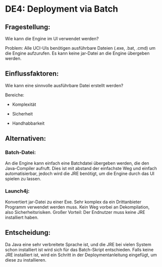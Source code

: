 # DE4: Deployment via Batch

## Fragestellung:

Wie kann die Engine im UI verwendet werden?

Problem: Alle UCI-UIs benötigen ausführbare Dateien (.exe, .bat, .cmd) um die Engine aufzurufen. Es kann keine jar-Datei an die Engine übergeben werden.

## Einflussfaktoren:

Wie kann eine sinnvolle ausführbare Datei erstellt werden?

Bereiche:

*   Komplexität
    
*   Sicherheit
    
*   Handhabbarkeit
    

## Alternativen:

### Batch-Datei:

An die Engine kann einfach eine Batchdatei übergeben werden, die den Java-Compiler aufruft. Dies ist mit abstand der einfachste Weg und einfach automatisierbar, jedoch wird die JRE benötigt, um die Engine durch das UI spielen zu lassen.

### Launch4j:

Konvertiert jar-Datei zu einer Exe. Sehr komplex da ein Drittanbieter Programm verwendet werden muss. Kein Weg vorbei an Dekompilation, also Sicherheitsrisiken. Großer Vorteil: Der Endnutzer muss keine JRE installiert haben.

## Entscheidung:

Da Java eine sehr verbreitete Sprache ist, und die JRE bei vielen System schon installiert ist wird sich für das Batch-Skript entschieden. Falls keine JRE installiert ist, wird ein Schritt in der Deploymentanleitung eingefügt, um diese zu installieren.